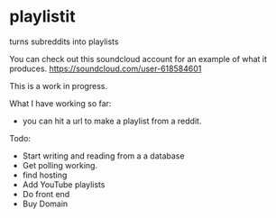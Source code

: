 # playlistit
turns subreddits into playlists

You can check out this soundcloud account for an example of what it produces. https://soundcloud.com/user-618584601


This is a work in progress. 

What I have working so far:
* you can hit a url to make a playlist from a reddit.

Todo:
* Start writing and reading from a a database
* Get polling working.
* find hosting
* Add YouTube playlists
* Do front end
* Buy Domain
